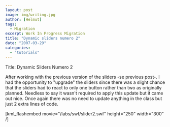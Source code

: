 ```yaml
---
layout: post
image: img/writing.jpg
author: [Helmut]
tags:
  - Migration
excerpt: Work In Progress Migration
title: "Dynamic sliders numero 2"
date: "2007-03-29"
categories: 
  - "tutorials"
---
```


Title: Dynamic Sliders Numero 2

After working with the previous version of the sliders -se previous post-. I had the opportunity to "upgrade" the sliders since there was a slight chance that the sliders had to react to only one button rather than two as originally planned. Needless to say it wasn't required to apply this update but it came out nice. Once again there was no need to update anything in the class but just 2 extra lines of code.

\[kml\_flashembed movie="/labs/swf/slider2.swf" height="250" width="300" /\]
